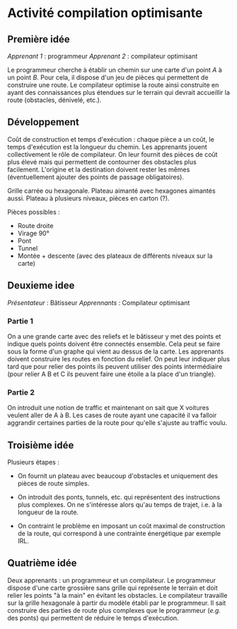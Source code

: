 # Activité compilation optimisante

## Première idée

*Apprenant 1* : programmeur
*Apprenant 2* : compilateur optimisant

Le programmeur cherche à établir un chemin sur une carte d'un point
$A$ à un point $B$. Pour cela, il dispose d'un jeu de pièces qui
permettent de construire une route. Le compilateur optimise la route
ainsi construite en ayant des connaissances plus étendues sur le
terrain qui devrait accueillir la route (obstacles, dénivelé, etc.).

## Développement

Coût de construction et temps d'exécution : chaque pièce a un coût, le
temps d'exécution est la longueur du chemin.  Les apprenants jouent
collectivement le rôle de compilateur. On leur fournit des pièces de
coût plus élevé mais qui permettent de contourner des obstacles plus
facilement. L'origine et la destination doivent rester les mêmes
(éventuellement ajouter des points de passage obligatoires).

Grille carrée ou hexagonale. Plateau aimanté avec hexagones aimantés
aussi. Plateau à plusieurs niveaux, pièces en carton (?).

Pièces possibles :
- Route droite
- Virage 90°
- Pont
- Tunnel
- Montée + descente (avec des plateaux de différents niveaux sur la
  carte)

## Deuxieme idee

*Présentateur* : Bâtisseur
*Apprennants* : Compilateur optimisant

### Partie 1

On a une grande carte avec des reliefs et le bâtisseur y met des
points et indique quels points doivent être connectés ensemble. Cela
peut se faire sous la forme d'un graphe qui vient au dessus de la
carte. Les apprenants doivent construire les routes en fonction du
relief. On peut leur indiquer plus tard que pour relier des points
ils peuvent utiliser des points intermédiaire (pour relier A B et C
ils peuvent faire une étoile a la place d'un triangle).

### Partie 2

On introduit une notion de traffic et maintenant on sait que X
voitures veulent aller de A à B. Les cases de route ayant une capacité
il va falloir aggrandir certaines parties de la route pour qu'elle
s'ajuste au traffic voulu.


## Troisième idée

Plusieurs étapes :
- On fournit un plateau avec beaucoup d'obstacles et uniquement des
  pièces de route simples.

- On introduit des ponts, tunnels, etc. qui représentent des
  instructions plus complexes. On ne s'intéresse alors qu'au temps de
  trajet, i.e. à la longueur de la route.

- On contraint le problème en imposant un coût maximal de construction
  de la route, qui correspond à une contrainte énergétique par exemple
  IRL.

## Quatrième idée

Deux apprenants : un programmeur et un compilateur. Le programmeur
dispose d'une carte grossière sans grille qui représente le terrain et
doit relier les points "à la main" en évitant les obstacles. Le
compilateur travaille sur la grille hexagonale à partir du modèle
établi par le programmeur. Il sait construire des parties de route
plus complexes que le programmeur (*e.g.* des ponts) qui permettent de
réduire le temps d'exécution.